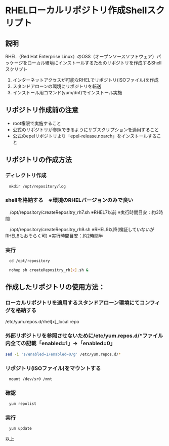 # RHELローカルリポジトリ作成Shellスクリプト

## 説明
RHEL（Red Hat Enterprise Linux）のOSS（オープンソースソフトウェア）パッケージをローカル環境にインストールするためのリポジトリを作成するShellスクリプト

1. インターネットアクセスが可能なRHELでリポジトリ(ISOファイル)を作成
2. スタンドアローンの環境にリポジトリを転送
3. インストール用コマンド(yum/dnf)でインストール実施

## リポジトリ作成前の注意
- root権限で実施すること
- 公式のリポジトリが参照できるようにサブスクリプションを適用すること
- 公式のepelリポジトリより「epel-release.noarch」をインストールすること

## リポジトリの作成方法
### ディレクトリ作成
```sh
　mkdir /opt/repository/log
```

### shellを格納する　※環境のRHELバージョンのみで良い
　/opt/repository/createRepositry_rh7.sh
    ※RHEL7以前
    ※実行時間目安：約3時間
 
　/opt/repository/createRepositry_rh9.sh
    ※RHEL9以降(検証していないがRHEL8もおそらく可)
    ※実行時間目安：約2時間半
 
### 実行
```sh
　cd /opt/repository
```
```sh
　nohup sh createRepositry_rh[x].sh &
```

## 作成したリポジトリの使用方法：
### ローカルリポジトリを適用するスタンドアローン環境にてコンフィグを格納する
 /etc/yum.repos.d/rhel[x]_local.repo
 
### 外部リポジトリを参照させないために/etc/yum.repos.d/*ファイル内全ての記載「enabled=1」→「enabled=0」
```sh
sed -i 's/enabled=1/enabled=0/g' /etc/yum.repos.d/*
```

### リポジトリ(ISOファイル)をマウントする
```sh
　mount /dev/sr0 /mnt
```
### 確認
```sh
　yum repolist
```
### 実行
```sh
　yum update
```
以上
